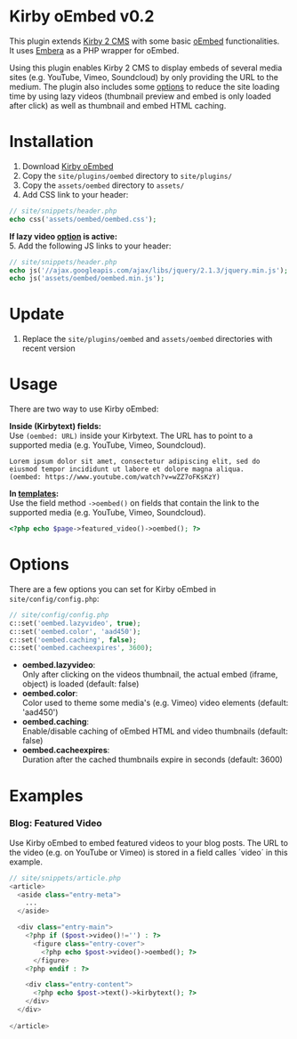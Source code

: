 Kirby oEmbed v0.2
============

This plugin extends [Kirby 2 CMS](http://getkirby.com) with some basic [oEmbed](http://oembed.com) functionalities.  
It uses [Embera](https://github.com/mpratt/Embera) as a PHP wrapper for oEmbed.

Using this plugin enables Kirby 2 CMS to display embeds of several media sites (e.g. YouTube, Vimeo, Soundcloud) by only providing the URL to the medium. The plugin also includes some [options](#options) to reduce the site loading time by using lazy videos (thumbnail preview and embed is only loaded after click) as well as thumbnail and embed HTML caching.

# Installation
1. Download [Kirby oEmbed](https://github.com/distantnative/kirby-oembed/zipball/master/)
2. Copy the `site/plugins/oembed` directory to `site/plugins/`
3. Copy the `assets/oembed` directory to `assets/`
4. Add CSS link to your header:
```php
// site/snippets/header.php
echo css('assets/oembed/oembed.css');
```

**If lazy video [option](#options) is active:**  
5. Add the following JS links to your header:
```php
// site/snippets/header.php
echo js('//ajax.googleapis.com/ajax/libs/jquery/2.1.3/jquery.min.js'); // if jQuery isn't included already
echo js('assets/oembed/oembed.min.js');
```

# Update
1. Replace the `site/plugins/oembed` and  `assets/oembed` directories with recent version

# Usage
There are two way to use Kirby oEmbed:

**Inside (Kirbytext) fields:**  
Use `(oembed: URL)` inside your Kirbytext. The URL has to point to a supported media (e.g. YouTube, Vimeo, Soundcloud).
```
Lorem ipsum dolor sit amet, consectetur adipiscing elit, sed do eiusmod tempor incididunt ut labore et dolore magna aliqua.
(oembed: https://www.youtube.com/watch?v=wZZ7oFKsKzY)
```

**In [templates](http://getkirby.com/docs/templates):**  
Use the field method `->oembed()` on fields that contain the link to the supported media (e.g. YouTube, Vimeo, Soundcloud).
```php
<?php echo $page->featured_video()->oembed(); ?>
```

# Options <a id="options"></a>
There are a few options you can set for Kirby oEmbed in `site/config/config.php`:
```php
// site/config/config.php
c::set('oembed.lazyvideo', true);
c::set('oembed.color', 'aad450');
c::set('oembed.caching', false);
c::set('oembed.cacheexpires', 3600);
```
- **oembed.lazyvideo**:  
Only after clicking on the videos thumbnail, the actual embed (iframe, object) is loaded (default: false)
- **oembed.color**:  
Color used to theme some media's (e.g. Vimeo) video elements (default: 'aad450')
- **oembed.caching**:  
Enable/disable caching of oEmbed HTML and video thumbnails (default: false)
- **oembed.cacheexpires**:  
Duration after the cached thumbnails expire in seconds (default: 3600)

# Examples
### Blog: Featured Video
Use Kirby oEmbed to embed featured videos to your blog posts. The URL to the video (e.g. on YouTube or Vimeo) is stored in a field calles ´video´ in this example.
```php
// site/snippets/article.php
<article>
  <aside class="entry-meta">
    ...
  </aside>

  <div class="entry-main">
    <?php if ($post->video()!='') : ?>
      <figure class="entry-cover">
        <?php echo $post->video()->oembed(); ?>
      </figure>
    <?php endif : ?>

    <div class="entry-content">
      <?php echo $post->text()->kirbytext(); ?>
    </div>
  </div>
  
</article>
```
